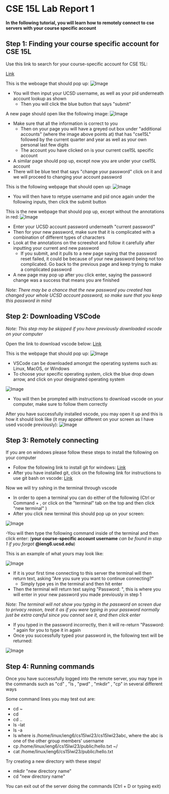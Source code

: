 # CSE 15L Lab Report 1
**In the following tutorial, you will learn how to remotely connect to cse servers with your course specific account**

## Step 1: Finding your course specific account for CSE 15L

Use this link to search for your course-specific account for CSE 15L:

[Link](https://sdacs.ucsd.edu/~icc/index.php)

This is the weboage that should pop up:
![Image](https://ibb.co/Z2sddDN)

- You will then input your UCSD username, as well as your pid underneath account lookup as shown
  - Then you will click the blue button that says "submit"

A new page should open like the following image:
![Image](https://ibb.co/pnBqySr)

- Make sure that all the information is correct to you
  - Then on your page you will have a greyed out box under "additional accounts" (where the image above points at) that has "cse15L" followed by the current quarter and year as well as your own personal last few digits
  - The account you have clicked on is your current cse15L specific account
- A similar page should pop up, except now you are under your cse15L account
- There will be blue text that says "change your password" click on it and we will proceed to changing your account password

This is the following webpage that should open up:
![Image](https://ibb.co/nrYB001)

- You will then have to retype username and pid once again under the following inputs, then click the submit button

This is the new webpage that should pop up, except without the annotations in red:
![Image](https://ibb.co/FwSfPLT)

- Enter your UCSD account password underneath "current password"
- Then for your new password, make sure that it is complicated with a combination of different types of characters
- Look at the annotations on the screeshot and follow it carefully after inputting your current and new password
  - If you submit, and it pulls to a new page saying that the password reset failed, it could be because of your new password being not too complicated. Go back to the previous page and keep trying to make a complicated password
- A new page may pop up after you click enter, saying the password change was a success that means you are finished

*Note: There may be a chance that the new password you created has changed your whole UCSD account password, so make sure that you keep this password in mind*

## Step 2: Downloading VSCode

*Note: This step may be skipped if you have previously downloaded vscode on your computer*

Open the link to download vscode below:
[Link](https://ibb.co/JtZScQb)

This is the webpage that should pop up:
![Image](https://ibb.co/JtZScQb)

- VSCode can be downloaded amongst the operating systems such as: Linux, MacOS, or Windows
- To choose your specific operating system, click the blue drop down arrow, and click on your designated operating system

![Image](https://ibb.co/TR8Cpw5)

- You will then be prompted with instructions to download vscode on your computer, make sure to follow them correctly

After you have successfully installed vscode, you may open it up and this is how it should look like (it may appear different on your screen as I have used vscode previously):
![Image](https://ibb.co/Wy4DKLF)

## Step 3: Remotely connecting

If you are on windows please follow these steps to install the following on your computer

- Follow the following link to install git for windows: [Link](https://gitforwindows.org/)
- After you have installed git, click on the following link for instructions to use git bash on vscode: [Link](https://stackoverflow.com/questions/42606837/how-do-i-use-bash-on-windows-from-the-visual-studio-code-integrated-terminal/50527994#50527994)

Now we will try sshing in the terminal through vscode

- In order to open a terminal you can do either of the following (Ctrl or Command + , or click on the "terminal" tab on the top and then click "new terminal" )
- After you click new terminal this should pop up on your screen: 

![Image](https://ibb.co/d6xG085)

-You will then type the following command inside of the terminal and then click enter: (**your course-specific account username** *can be found in step 1 if you forgot* **@ieng6.ucsd.edu**)

This is an example of what yours may look like:

![Image](https://ibb.co/LpxWcYH)

- If it is your first time connecting to this server the terminal will then return text, asking "Are you sure you want to continue connecting?"
  - Simply type yes in the terminal and then hit enter
- Then the terminal will return text saying "Password: ", this is where you will enter in your new password you made previously in step 1

*Note: The terminal will not show you typing in the password on screen due to privacy reason, treat it as if you were typing in your password normally just be extra careful since you cannot see it, and then click enter*

  - If you typed in the password incorrectly, then it will re-return "Password: " again for you to type it in again
- Once you successfully typed your password in, the following text will be returned: 

![Image](https://ibb.co/KyWgqCw)

## Step 4: Running commands

Once you have successfully logged into the remote server, you may type in the commands such as "cd" , "ls , "pwd" , "mkdir" , "cp" in several different ways

Some command lines you may test out are:

- cd ~
- cd
- cd ..
- ls -lat
- ls -a
- ls <directory> where <directory> is /home/linux/ieng6/cs15lwi23/cs15lwi23abc, where the abc is one of the other group members’ username
- cp /home/linux/ieng6/cs15lwi23/public/hello.txt ~/
- cat /home/linux/ieng6/cs15lwi23/public/hello.txt
  
Try creating a new directory with these steps!
  
- mkdir "new directory name"
- cd "new directory name"
  
You can exit out of the server doing the commands (Ctrl + D or typing exit)
